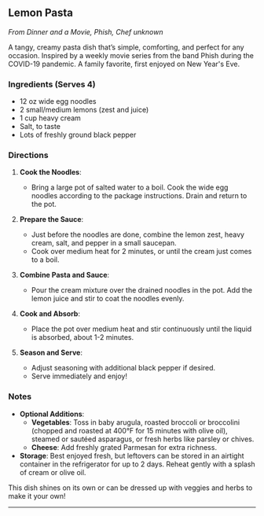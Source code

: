 ## Lemon Pasta

_From Dinner and a Movie, Phish, Chef unknown_  

A tangy, creamy pasta dish that’s simple, comforting, and perfect for any occasion. Inspired by a weekly movie series from the band Phish during the COVID-19 pandemic. A family favorite, first enjoyed on New Year's Eve.

### Ingredients (Serves 4)
- 12 oz wide egg noodles
- 2 small/medium lemons (zest and juice)
- 1 cup heavy cream
- Salt, to taste
- Lots of freshly ground black pepper

### Directions
1. **Cook the Noodles**:
   - Bring a large pot of salted water to a boil. Cook the wide egg noodles according to the package instructions. Drain and return to the pot.

2. **Prepare the Sauce**:
   - Just before the noodles are done, combine the lemon zest, heavy cream, salt, and pepper in a small saucepan.
   - Cook over medium heat for 2 minutes, or until the cream just comes to a boil.

3. **Combine Pasta and Sauce**:
   - Pour the cream mixture over the drained noodles in the pot. Add the lemon juice and stir to coat the noodles evenly.

4. **Cook and Absorb**:
   - Place the pot over medium heat and stir continuously until the liquid is absorbed, about 1-2 minutes.

5. **Season and Serve**:
   - Adjust seasoning with additional black pepper if desired.
   - Serve immediately and enjoy!

### Notes
- **Optional Additions**:
  - **Vegetables**: Toss in baby arugula, roasted broccoli or broccolini (chopped and roasted at 400°F for 15 minutes with olive oil), steamed or sautéed asparagus, or fresh herbs like parsley or chives.
  - **Cheese**: Add freshly grated Parmesan for extra richness.
- **Storage**: Best enjoyed fresh, but leftovers can be stored in an airtight container in the refrigerator for up to 2 days. Reheat gently with a splash of cream or olive oil.

This dish shines on its own or can be dressed up with veggies and herbs to make it your own!


---